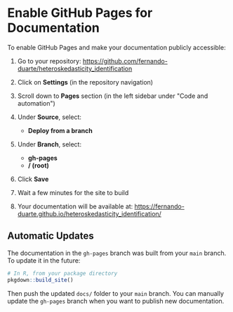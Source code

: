 # Enable GitHub Pages for Documentation

To enable GitHub Pages and make your documentation publicly accessible:

1. Go to your repository: https://github.com/fernando-duarte/heteroskedasticity_identification

2. Click on **Settings** (in the repository navigation)

3. Scroll down to **Pages** section (in the left sidebar under "Code and automation")

4. Under **Source**, select:
   - **Deploy from a branch**
   
5. Under **Branch**, select:
   - **gh-pages**
   - **/ (root)**
   
6. Click **Save**

7. Wait a few minutes for the site to build

8. Your documentation will be available at:
   https://fernando-duarte.github.io/heteroskedasticity_identification/

## Automatic Updates

The documentation in the `gh-pages` branch was built from your `main` branch. To update it in the future:

```r
# In R, from your package directory
pkgdown::build_site()
```

Then push the updated `docs/` folder to your `main` branch. You can manually update the `gh-pages` branch when you want to publish new documentation. 